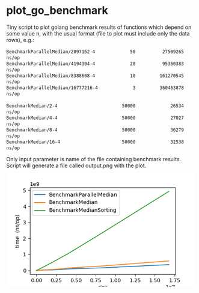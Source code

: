 # plot_go_benchmark

Tiny script to plot golang benchmark results of functions which depend on some value n, with the usual format (file to plot must include only the data rows), e.g.:

```
BenchmarkParallelMedian/2097152-4             50          27509265 ns/op
BenchmarkParallelMedian/4194304-4             20          95360383 ns/op
BenchmarkParallelMedian/8388608-4             10         161270545 ns/op
BenchmarkParallelMedian/16777216-4             3         360463878 ns/op

BenchmarkMedian/2-4                        50000             26534 ns/op
BenchmarkMedian/4-4                        50000             27027 ns/op
BenchmarkMedian/8-4                        50000             36279 ns/op
BenchmarkMedian/16-4                       50000             32538 ns/op

```

Only input parameter is name of the file containing benchmark results. Script will generate a file called output.png with the plot.

![alt text](https://raw.githubusercontent.com/juliobg/plot_go_benchmark/master/output.png)
